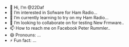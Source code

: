 - 👋 Hi, I’m @22Daf
- 👀 I’m interested in Sofware for Ham Radio...
- 🌱 I’m currently learning to try on my Ham Radio...
- 💞️ I’m looking to collaborate on for testing New Frmware..
- 📫 How to reach me on Facebook Peter Rummler..
- 😄 Pronouns: ...
- ⚡ Fun fact: ...

<!---
22Daf/22Daf is a ✨ special ✨ repository because its `README.md` (this file) appears on your GitHub profile.
You can click the Preview link to take a look at your changes.
--->
